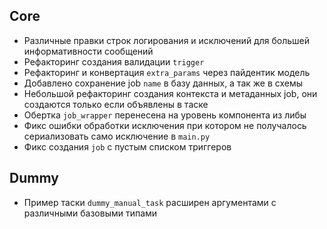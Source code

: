 ## Core

- Различные правки строк логирования и исключений для большей информативности сообщений
- Рефакторинг создания валидации `trigger`
- Рефакторинг и конвертация `extra_params` через пайдентик модель
- Добавлено сохранение job `name` в базу данных, а так же в схемы
- Небольшой рефакторинг создания контекста и метаданных job, они создаются только если объявлены в таске
- Обертка `job_wrapper` перенесена на уровень компонента из либы
- Фикс ошибки обработки исключения при котором не получалось сериализовать само исключение в `main.py`
- Фикс создания `job` с пустым списком триггеров

## Dummy
- Пример таски `dummy_manual_task` расширен аргументами с различными базовыми типами

